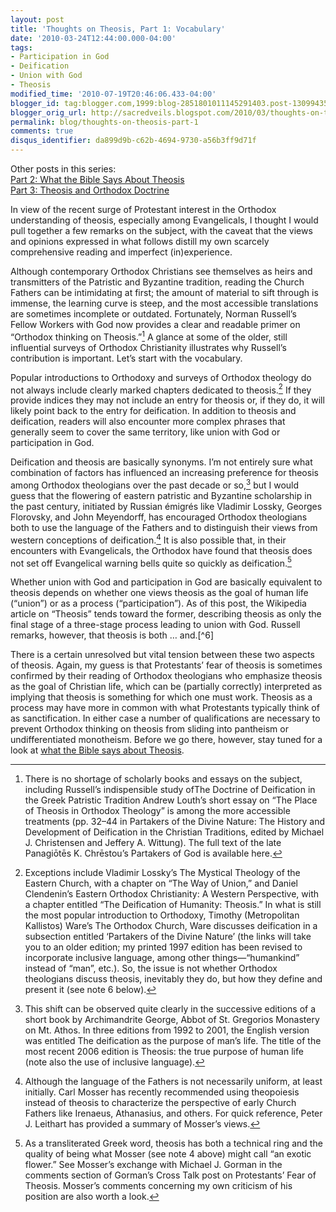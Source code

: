 ```yaml
---
layout: post
title: 'Thoughts on Theosis, Part 1: Vocabulary'
date: '2010-03-24T12:44:00.000-04:00'
tags:
- Participation in God
- Deification
- Union with God
- Theosis
modified_time: '2010-07-19T20:46:06.433-04:00'
blogger_id: tag:blogger.com,1999:blog-2851801011145291403.post-130994353600786269
blogger_orig_url: http://sacredveils.blogspot.com/2010/03/thoughts-on-theosis-part-1-jargon.html
permalink: blog/thoughts-on-theosis-part-1
comments: true
disqus_identifier: da899d9b-c62b-4694-9730-a56b3ff9d71f
---
```


Other posts in this series:  
[Part 2: What the Bible Says About Theosis](/thoughts-on-theosis-part-2)  
[Part 3: Theosis and Orthodox Doctrine](/thoughts-on-theosis-part-3)

In view of the recent surge of Protestant interest in the Orthodox understanding of theosis, especially among Evangelicals, I thought I would pull together a few remarks on the subject, with the caveat that the views and opinions expressed in what follows distill my own scarcely comprehensive reading and imperfect (in)experience.

Although contemporary Orthodox Christians see themselves as heirs and transmitters of the Patristic and Byzantine tradition, reading the Church Fathers can be intimidating at first; the amount of material to sift through is immense, the learning curve is steep, and the most accessible translations are sometimes incomplete or outdated. Fortunately, Norman Russell’s Fellow Workers with God now provides a clear and readable primer on “Orthodox thinking on Theosis.”[^1] A glance at some of the older, still influential surveys of Orthodox Christianity illustrates why Russell’s contribution is important. Let’s start with the vocabulary.

Popular introductions to Orthodoxy and surveys of Orthodox theology do not always include clearly marked chapters dedicated to theosis.[^2] If they provide indices they may not include an entry for theosis or, if they do, it will likely point back to the entry for deification. In addition to theosis and deification, readers will also encounter more complex phrases that generally seem to cover the same territory, like union with God or participation in God.

Deification and theosis are basically synonyms. I’m not entirely sure what combination of factors has influenced an increasing preference for theosis among Orthodox theologians over the past decade or so,[^3] but I would guess that the flowering of eastern patristic and Byzantine scholarship in the past century, initiated by Russian émigrés like Vladimir Lossky, Georges Florovsky, and John Meyendorff, has encouraged Orthodox theologians both to use the language of the Fathers and to distinguish their views from western conceptions of deification.[^4] It is also possible that, in their encounters with Evangelicals, the Orthodox have found that theosis does not set off Evangelical warning bells quite so quickly as deification.[^5]

<!--excerpt.start-->Whether union with God and participation in God are basically equivalent to theosis depends on whether one views theosis as the goal of human life (“union”) or as a process (“participation”).<!--excerpt.end--> As of this post, the Wikipedia article on “Theosis” tends toward the former, describing theosis as only the final stage of a three-stage process leading to union with God. Russell remarks, however, that theosis is both … and.[^6]

There is a certain unresolved but vital tension between these two aspects of theosis. Again, my guess is that Protestants’ fear of theosis is sometimes confirmed by their reading of Orthodox theologians who emphasize theosis as the goal of Christian life, which can be (partially correctly) interpreted as implying that theosis is something for which one must work. Theosis as a process may have more in common with what Protestants typically think of as sanctification. In either case a number of qualifications are necessary to prevent Orthodox thinking on theosis from sliding into pantheism or undifferentiated monotheism. Before we go there, however, stay tuned for a look at [what the Bible says about Theosis](/thoughts-on-theosis-part-2).

[^1]: There is no shortage of scholarly books and essays on the subject, including Russell’s indispensible study ofThe Doctrine of Deification in the Greek Patristic Tradition Andrew Louth’s short essay on “The Place of Theosis in Orthodox Theology” is among the more accessible treatments (pp. 32–44 in Partakers of the Divine Nature: The History and Development of Deification in the Christian Traditions, edited by Michael J. Christensen and Jeffery A. Wittung). The full text of the late Panagiōtēs K. Chrēstou’s Partakers of God is available here.

[^2]: Exceptions include Vladimir Lossky’s The Mystical Theology of the Eastern Church, with a chapter on “The Way of Union,” and Daniel Clendenin’s Eastern Orthodox Christianity: A Western Perspective, with a chapter entitled “The Deification of Humanity: Theosis.” In what is still the most popular introduction to Orthodoxy, Timothy (Metropolitan Kallistos) Ware’s The Orthodox Church, Ware discusses deification in a subsection entitled ‘Partakers of the Divine Nature’ (the links will take you to an older edition; my printed 1997 edition has been revised to incorporate inclusive language, among other things—“humankind” instead of “man”, etc.). So, the issue is not whether Orthodox theologians discuss theosis, inevitably they do, but how they define and present it (see note 6 below). 

[^3]: This shift can be observed quite clearly in the successive editions of a short book by Archimandrite George, Abbot of St. Gregorios Monastery on Mt. Athos. In three editions from 1992 to 2001, the English version was entitled The deification as the purpose of man’s life. The title of the most recent 2006 edition is Theosis: the true purpose of human life (note also the use of inclusive language).

[^4]: Although the language of the Fathers is not necessarily uniform, at least initially. Carl Mosser has recently recommended using theopoiesis instead of theosis to characterize the perspective of early Church Fathers like Irenaeus, Athanasius, and others. For quick reference, Peter J. Leithart has provided a summary of Mosser’s views. 

[^5]: As a transliterated Greek word, theosis has both a technical ring and the quality of being what Mosser (see note 4 above) might call “an exotic flower.” See Mosser’s exchange with Michael J. Gorman in the comments section of Gorman’s Cross Talk post on Protestants’ Fear of Theosis. Mosser’s comments concerning my own criticism of his position are also worth a look.

[^6]: In his introduction to Fellow Workers with God Russell quotes four contemporary Orthodox theologians, each of whom offers a different perspective on deification or theosis (pp. 19–21). These four perspectives can be classified according to two distinct emphases. Russell harmonizes these emphases in his description of theosis as “both the goal of the divine economy and the process by which the economy is worked out in the believer” (p. 21).